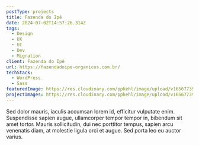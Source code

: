 ```yaml
---
postType: projects
title: Fazenda do Ipê
date: 2024-07-02T14:57:26.314Z
tags:
  - Design
  - UX
  - UI
  - Dev
  - Migration
client: Fazenda do Ipê
url: https://fazendadoipe-organicos.com.br/
techStack:
  - WordPress
  - Sass
featuredImage: https://res.cloudinary.com/ppkehl/image/upload/v1656773912/icon_daspmz.png
projectImages: https://res.cloudinary.com/ppkehl/image/upload/v1656773912/icon_daspmz.png
---
```

Sed dolor mauris, iaculis accumsan lorem id, efficitur vulputate enim. Suspendisse sapien augue, ullamcorper tempor tempor in, bibendum sit amet tortor. Mauris sollicitudin, dui nec porttitor tempus, sapien arcu venenatis diam, at molestie ligula orci et augue. Sed porta leo eu auctor varius.